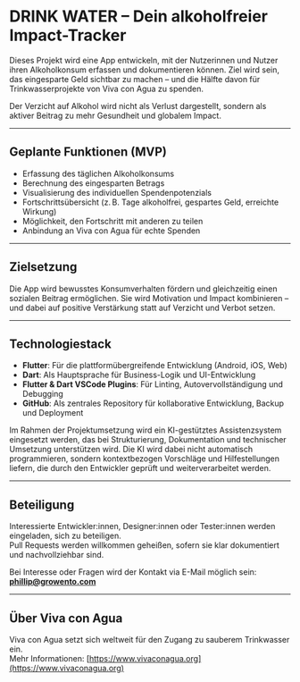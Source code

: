 # DRINK WATER – Dein alkoholfreier Impact-Tracker

Dieses Projekt wird eine App entwickeln, mit der Nutzerinnen und Nutzer ihren Alkoholkonsum erfassen und dokumentieren können. Ziel wird sein, das eingesparte Geld sichtbar zu machen – und die Hälfte davon für Trinkwasserprojekte von Viva con Agua zu spenden.

Der Verzicht auf Alkohol wird nicht als Verlust dargestellt, sondern als aktiver Beitrag zu mehr Gesundheit und globalem Impact.

---

## Geplante Funktionen (MVP)

- Erfassung des täglichen Alkoholkonsums
- Berechnung des eingesparten Betrags
- Visualisierung des individuellen Spendenpotenzials
- Fortschrittsübersicht (z. B. Tage alkoholfrei, gespartes Geld, erreichte Wirkung)
- Möglichkeit, den Fortschritt mit anderen zu teilen
- Anbindung an Viva con Agua für echte Spenden

---

## Zielsetzung

Die App wird bewusstes Konsumverhalten fördern und gleichzeitig einen sozialen Beitrag ermöglichen. Sie wird Motivation und Impact kombinieren – und dabei auf positive Verstärkung statt auf Verzicht und Verbot setzen.

---

## Technologiestack

- **Flutter**: Für die plattformübergreifende Entwicklung (Android, iOS, Web)
- **Dart**: Als Hauptsprache für Business-Logik und UI-Entwicklung
- **Flutter & Dart VSCode Plugins**: Für Linting, Autovervollständigung und Debugging
- **GitHub**: Als zentrales Repository für kollaborative Entwicklung, Backup und Deployment

Im Rahmen der Projektumsetzung wird ein KI-gestütztes Assistenzsystem eingesetzt werden, das bei Strukturierung, Dokumentation und technischer Umsetzung unterstützen wird. Die KI wird dabei nicht automatisch programmieren, sondern kontextbezogen Vorschläge und Hilfestellungen liefern, die durch den Entwickler geprüft und weiterverarbeitet werden.


---

## Beteiligung

Interessierte Entwickler:innen, Designer:innen oder Tester:innen werden eingeladen, sich zu beteiligen.  
Pull Requests werden willkommen geheißen, sofern sie klar dokumentiert und nachvollziehbar sind.

Bei Interesse oder Fragen wird der Kontakt via E-Mail möglich sein:  
**phillip@growento.com**

---

## Über Viva con Agua

Viva con Agua setzt sich weltweit für den Zugang zu sauberem Trinkwasser ein.  
Mehr Informationen: [https://www.vivaconagua.org](https://www.vivaconagua.org)
